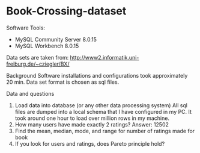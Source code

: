 # Book-Crossing-dataset

Software Tools:
* MySQL Community Server 8.0.15
* MySQL Workbench 8.0.15

Data sets are taken from:
http://www2.informatik.uni-freiburg.de/~cziegler/BX/

Background
Software installations and configurations took approximately 20 min. Data set format is chosen as sql files.

Data and questions
1. Load data into database (or any other data processing system)
All sql files are dumped into a local schema that I have configured in my PC. It took around one hour to load
over million rows in my machine.
2. How many users have made exactly 2 ratings?
Answer: 12502
3. Find the mean, median, mode, and range for number of ratings made for book
4. If you look for users and ratings, does Pareto principle hold?
